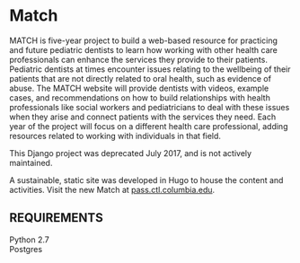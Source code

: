 Match
==========

MATCH is five-year project to build a web-based resource for practicing and future pediatric dentists to learn how working with other health care professionals can enhance the services they provide to their patients. Pediatric dentists at times encounter issues relating to the wellbeing of their patients that are not directly related to oral health, such as evidence of abuse. The MATCH website will provide dentists with videos, example cases, and recommendations on how to build relationships with health professionals like social workers and pediatricians to deal with these issues when they arise and connect patients with the services they need. Each year of the project will focus on a different health care professional, adding resources related to working with individuals in that field.

This Django project was deprecated July 2017, and is not actively maintained.

A sustainable, static site was developed in Hugo to house the content and activities. Visit the new Match at <a href="http://match.ctl.columbia.edu">pass.ctl.columbia.edu</a>.

REQUIREMENTS
------------
Python 2.7  
Postgres  
